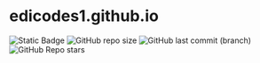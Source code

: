 # edicodes1.github.io

![Static Badge](https://img.shields.io/badge/version-1.3.1%20quixotic-purple) ![GitHub repo size](https://img.shields.io/github/repo-size/edicodes1/edicodes1.github.io) ![GitHub last commit (branch)](https://img.shields.io/github/last-commit/edicodes1/edicodes1.github.io/main) ![GitHub Repo stars](https://img.shields.io/github/stars/edicodes1/edicodes1.github.io)



